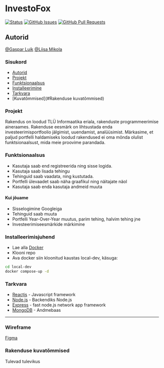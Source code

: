 
# InvestoFox

[![Status](https://img.shields.io/badge/status-active-success.svg)]() [![GitHub Issues](https://img.shields.io/github/issues/rakenduste-programmeerimine-2021/investofox.svg)](https://github.com/rakenduste-programmeerimine-2021/investofox/issues) [![GitHub Pull Requests](https://img.shields.io/github/issues-pr/rakenduste-programmeerimine-2021/investofox.svg)](https://github.com/rakenduste-programmeerimine-2021/investofox/pulls)
## Autorid
[@Gaspar Luik](github.com/gasparluik)
[@Liisa Mikola](github.com/liismik)
### Sisukord
- [Autorid](#Autorid)
- [Projekt](#Projekt)
- [Funktsionaalsus](#Funktsionaalsus)
- [Installeerimine](#Installeerimisjuhend)
- [Tarkvara](#Tarkvara)
- [Kuvatõmmised](#Rakenduse kuvatõmmised)

### Projekt
Rakendus on loodud TLÜ Informaatika eriala, rakenduste programmeerimise aineraames. Rakenduse eesmärk on lihtsustada enda investeerimisportfoolio jälgimist, uuendamist, analüüsimist. Märkasime, et paljud portfelli haldamiseks loodud rakendused ei oma mõnda olulist funktsionaalsust, mida meie proovime parandada.

### Funktsionaalsus
- Kasutaja saab end registreerida ning sisse logida.
- Kasutaja saab lisada tehingu
- Tehinguid saab vaadata, ning kustutada.
- Portfelli ülevaadet saab näha graafikul ning näitajate näol
- Kasutaja saab enda kasutaja andmeid muuta
#### Kui jõuame
- Sisselogimine Googleiga
- Tehinguid saab muuta
- Portfelli Year-Over-Year muutus, parim tehing, halvim tehing jne
- Investeerimiseesmärkide märkimine

### Installeerimisjuhend

- Lae alla [Docker](https://docker.com)
- Klooni repo
- Ava docker siin kloonitud kaustas local-dev, käsuga:
 ```sh
cd local-dev
docker compose-up -d
```
### Tarkvara

- [Reactjs](https://reactjs.com) - Javascript framework
- [Node.js](node.js) - Backendiks Node.js
- [Express](https://www.npmjs.com/package/express) - fast node.js network app framework
- [MongoDB](https://www.mongodb.com/) - Andmebaas
---
### Wireframe
[Figma](https://www.figma.com/file/oj0dggGEE0yHlKxfRBSrm4/InvestoFox?node-id=0%3A1)

### Rakenduse kuvatõmmised
Tulevad tulevikus